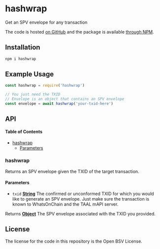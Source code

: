 # hashwrap

Get an SPV envelope for any transaction

The code is hosted [on GitHub](https://github.com/p2ppsr/hashwrap) and the package is available [through NPM](https://www.npmjs.com/package/hashwrap).

## Installation

```sh
npm i hashwrap
```

## Example Usage

```js
const hashwrap = require('hashwrap')

// You just need the TXID
// Envelope is an object that contains an SPV envelope
const envelope = await hashwrap('your-txid-here')
```

## API

<!-- Generated by documentation.js. Update this documentation by updating the source code. -->

#### Table of Contents

*   [hashwrap](#hashwrap)
    *   [Parameters](#parameters)

### hashwrap

Returns an SPV envelope given the TXID of the target transaction.

#### Parameters

*   `txid` **[String](https://developer.mozilla.org/docs/Web/JavaScript/Reference/Global_Objects/String)** The confirmed or unconformed TXID for which you would like to generate an SPV envelope. Just make sure the transaction is known to WhatsOnChain and the TAAL mAPI server.

Returns **[Object](https://developer.mozilla.org/docs/Web/JavaScript/Reference/Global_Objects/Object)** The SPV envelope associated with the TXID you provided.

## License

The license for the code in this repository is the Open BSV License.
